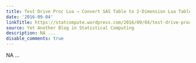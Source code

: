 ```yaml
---
title: Test Drive Proc Lua – Convert SAS Table to 2-Dimension Lua Table
date: '2016-09-04'
linkTitle: https://statcompute.wordpress.com/2016/09/04/test-drive-proc-lua-convert-sas-table-to-2-dimension-lua-table/
source: Yet Another Blog in Statistical Computing
description: NA ...
disable_comments: true
---
```

NA ...